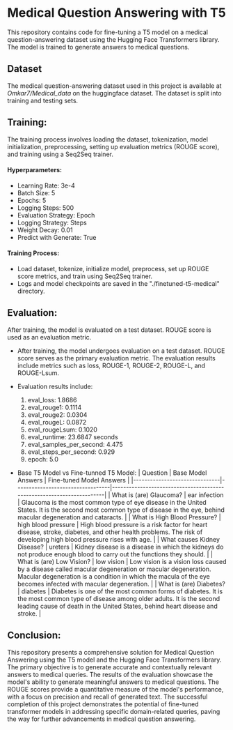 # Medical Question Answering with T5

This repository contains code for fine-tuning a T5 model on a medical question-answering dataset using the Hugging Face Transformers library. The model is trained to generate answers to medical questions.

## Dataset
The medical question-answering dataset used in this project is available at *Omkar7/Medical_data* on the huggingface dataset. The dataset is split into training and testing sets.

## Training:
The training process involves loading the dataset, tokenization, model initialization, preprocessing, setting up evaluation metrics (ROUGE score), and training using a Seq2Seq trainer. 

#### Hyperparameters:
- Learning Rate: 3e-4
- Batch Size: 5
- Epochs: 5
- Logging Steps: 500
- Evaluation Strategy: Epoch
- Logging Strategy: Steps
- Weight Decay: 0.01
- Predict with Generate: True
  
#### Training Process:
- Load dataset, tokenize, initialize model, preprocess, set up ROUGE score metrics, and train using Seq2Seq trainer.
- Logs and model checkpoints are saved in the "./finetuned-t5-medical" directory.

## Evaluation:
After training, the model is evaluated on a test dataset. ROUGE score is used as an evaluation metric.
- After training, the model undergoes evaluation on a test dataset. ROUGE score serves as the primary evaluation metric. The evaluation results include metrics such as loss, ROUGE-1, ROUGE-2, ROUGE-L, and ROUGE-Lsum.
- Evaluation results include:
  1. eval_loss: 1.8686
  2. eval_rouge1: 0.1114
  3. eval_rouge2: 0.0304
  4. eval_rougeL: 0.0872
  5. eval_rougeLsum: 0.1020
  6. eval_runtime: 23.6847 seconds
  7. eval_samples_per_second: 4.475
  8. eval_steps_per_second: 0.929
  9. epoch: 5.0

- Base T5 Model vs Fine-tunned T5 Model:
  | Question                      | Base Model Answers               | Fine-tuned Model Answers                                              |
  |-------------------------------|----------------------------------|-----------------------------------------------------------------------|
  | What is (are) Glaucoma?       | ear infection                    | Glaucoma is the most common type of eye disease in the United States. It is the second most common type of disease in the eye, behind macular degeneration and cataracts.                    |
  | What is High Blood Pressure?   | high blood pressure              | High blood pressure is a risk factor for heart disease, stroke, diabetes, and other health problems. The risk of developing high blood pressure rises with age.               |
  | What causes Kidney Disease?    | ureters                          | Kidney disease is a disease in which the kidneys do not produce enough blood to carry out the functions they should.                    |
  | What is (are) Low Vision?      | low vision                       | Low vision is a vision loss caused by a disease called macular degeneration or macular degeneration. Macular degeneration is a condition in which the macula of the eye becomes infected with macular degeneration.                |
  | What is (are) Diabetes?        | diabetes                         | Diabetes is one of the most common forms of diabetes. It is the most common type of disease among older adults. It is the second leading cause of death in the United States, behind heart disease and stroke.   |

      
## Conclusion:
This repository presents a comprehensive solution for Medical Question Answering using the T5 model and the Hugging Face Transformers library. The primary objective is to generate accurate and contextually relevant answers to medical queries.
The results of the evaluation showcase the model's ability to generate meaningful answers to medical questions. The ROUGE scores provide a quantitative measure of the model's performance, with a focus on precision and recall of generated text. The successful completion of this project demonstrates the potential of fine-tuned transformer models in addressing specific domain-related queries, paving the way for further advancements in medical question answering.

